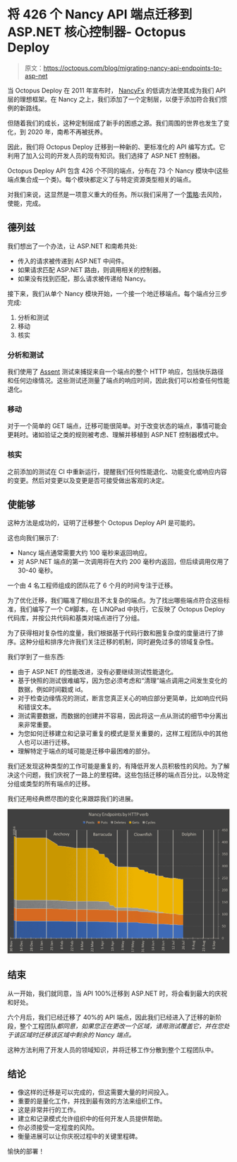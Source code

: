 # 将 426 个 Nancy API 端点迁移到 ASP.NET 核心控制器- Octopus Deploy

> 原文：<https://octopus.com/blog/migrating-nancy-api-endpoints-to-asp-net>

当 Octopus Deploy 在 2011 年宣布时， [NancyFx](https://github.com/NancyFx/Nancy) 的低调方法使其成为我们 API 层的理想框架。在 Nancy 之上，我们添加了一个定制层，以便于添加符合我们惯例的新路线。

但随着我们的成长，这种定制层成了新手的困惑之源。我们周围的世界也发生了变化，到 2020 年，南希不再被抚养。

因此，我们将 Octopus Deploy 迁移到一种新的、更标准化的 API 编写方式。它利用了加入公司的开发人员的现有知识。我们选择了 ASP.NET 控制器。

Octopus Deploy API 包含 426 个不同的端点，分布在 73 个 Nancy 模块中(这些端点集合成一个类)。每个模块都定义了与特定资源类型相关的端点。

对我们来说，这显然是一项意义重大的任务。所以我们采用了一个[策略](https://lethain.com/migrations/):去风险，使能，完成。

## 德列兹

我们想出了一个办法，让 ASP.NET 和南希共处:

*   传入的请求被传递到 ASP.NET 中间件。
*   如果请求匹配 ASP.NET 路由，则调用相关的控制器。
*   如果没有找到匹配，那么请求被传递给 Nancy。

接下来，我们从单个 Nancy 模块开始，一个接一个地迁移端点。每个端点分三步完成:

1.  分析和测试
2.  移动
3.  核实

### 分析和测试

我们使用了 [Assent](https://github.com/droyad/Assent) 测试来捕捉来自一个端点的整个 HTTP 响应，包括快乐路径和任何边缘情况。这些测试还测量了端点的响应时间，因此我们可以检查任何性能退化。

### 移动

对于一个简单的 GET 端点，迁移可能很简单。对于改变状态的端点，事情可能会更耗时。诸如验证之类的规则被考虑、理解并移植到 ASP.NET 控制器模式中。

### 核实

之前添加的测试在 CI 中重新运行，提醒我们任何性能退化、功能变化或响应内容的变更。然后对变更以及变更是否可接受做出客观的决定。

## 使能够

这种方法是成功的，证明了迁移整个 Octopus Deploy API 是可能的。

这也向我们展示了:

*   Nancy 端点通常需要大约 100 毫秒来返回响应。
*   对 ASP.NET 端点的第一次调用将在大约 200 毫秒内返回，但后续调用仅用了 30-40 毫秒。

一个由 4 名工程师组成的团队花了 6 个月的时间专注于迁移。

为了优化迁移，我们瞄准了相似且不太复杂的端点。为了找出哪些端点符合这些标准，我们编写了一个 C#脚本，在 LINQPad 中执行，它反映了 Octopus Deploy 代码库，并按公共代码和基类对端点进行了分组。

为了获得相对复杂性的度量，我们根据基于代码行数和圈复杂度的度量进行了排序。这种分组和排序允许我们关注迁移的机制，同时避免过多的领域复杂性。

我们学到了一些东西:

*   由于 ASP.NET 的性能改进，没有必要继续测试性能退化。
*   基于快照的测试很难编写，因为您必须考虑和“清理”端点调用之间发生变化的数据，例如时间戳或 id。
*   对于检查边缘情况的测试，断言您真正关心的响应部分更简单，比如响应代码和错误文本。
*   测试需要数据，而数据的创建并不容易，因此将这一点从测试的细节中分离出来非常重要。
*   为您如何迁移建立和记录可重复的模式是至关重要的，这样工程团队中的其他人也可以进行迁移。
*   理解特定于端点的域可能是迁移中最困难的部分。

我们还发现这种类型的工作可能是重复的，有降低开发人员积极性的风险。为了解决这个问题，我们庆祝了一路上的里程碑。这些包括迁移的端点百分比，以及特定分组或类型的所有端点的迁移。

我们还用经典燃尽图的变化来跟踪我们的进展。

[![NancyEndpoints burndown chart](img/7efd67979cbea544c5db6f51104ee9ab.png)](#)

## 结束

从一开始，我们就同意，当 API 100%迁移到 ASP.NET 时，将会看到最大的庆祝和好处。

六个月后，我们已经迁移了 40%的 API 端点，因此我们已经进入了迁移的新阶段，整个工程团队*都同意，如果您正在更改一个区域，请用测试覆盖它，并在您处于该区域时迁移该区域中剩余的 Nancy 端点。*

这种方法利用了开发人员的领域知识，并将迁移工作分散到整个工程团队中。

## 结论

*   像这样的迁移是可以完成的，但这需要大量的时间投入。
*   重要的是量化工作，并找到最有效的方法来组织工作。
*   这是非常并行的工作。
*   建立和记录模式允许组织中的任何开发人员提供帮助。
*   你必须接受一定程度的风险。
*   衡量进展可以让你庆祝过程中的关键里程碑。

愉快的部署！